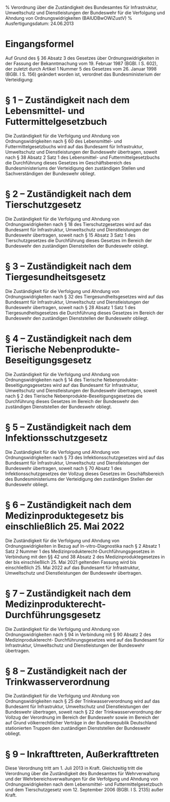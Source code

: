 % Verordnung über die Zuständigkeit des Bundesamtes für Infrastruktur, Umweltschutz und Dienstleistungen der Bundeswehr für die Verfolgung und Ahndung von Ordnungswidrigkeiten  (BAIUDBwOWiZustV)
% Ausfertigungsdatum: 24.06.2013
 
# Eingangsformel

Auf Grund des § 36 Absatz 3 des Gesetzes über Ordnungswidrigkeiten in der Fassung der Bekanntmachung vom 19. Februar 1987 (BGBl. I S. 602), der zuletzt durch Artikel 1 Nummer 5 des Gesetzes vom 26. Januar 1998 (BGBl. I S. 156) geändert worden ist, verordnet das Bundesministerium der Verteidigung:

# § 1 – Zuständigkeit nach dem Lebensmittel- und Futtermittelgesetzbuch

Die Zuständigkeit für die Verfolgung und Ahndung von Ordnungswidrigkeiten nach § 60 des Lebensmittel- und Futtermittelgesetzbuchs wird auf das Bundesamt für Infrastruktur, Umweltschutz und Dienstleistungen der Bundeswehr übertragen, soweit nach § 38 Absatz 2 Satz 1 des Lebensmittel- und Futtermittelgesetzbuchs die Durchführung dieses Gesetzes im Geschäftsbereich des Bundesministeriums der Verteidigung den zuständigen Stellen und Sachverständigen der Bundeswehr obliegt.

# § 2 – Zuständigkeit nach dem Tierschutzgesetz

Die Zuständigkeit für die Verfolgung und Ahndung von Ordnungswidrigkeiten nach § 18 des Tierschutzgesetzes wird auf das Bundesamt für Infrastruktur, Umweltschutz und Dienstleistungen der Bundeswehr übertragen, soweit nach § 15 Absatz 3 Satz 1 des Tierschutzgesetzes die Durchführung dieses Gesetzes im Bereich der Bundeswehr den zuständigen Dienststellen der Bundeswehr obliegt.

# § 3 – Zuständigkeit nach dem Tiergesundheitsgesetz

Die Zuständigkeit für die Verfolgung und Ahndung von Ordnungswidrigkeiten nach § 32 des Tiergesundheitsgesetzes wird auf das Bundesamt für Infrastruktur, Umweltschutz und Dienstleistungen der Bundeswehr übertragen, soweit nach § 28 Absatz 1 Satz 1 des Tiergesundheitsgesetzes die Durchführung dieses Gesetzes im Bereich der Bundeswehr den zuständigen Dienststellen der Bundeswehr obliegt.

# § 4 – Zuständigkeit nach dem Tierische Nebenprodukte-Beseitigungsgesetz

Die Zuständigkeit für die Verfolgung und Ahndung von Ordnungswidrigkeiten nach § 14 des Tierische Nebenprodukte-Beseitigungsgesetzes wird auf das Bundesamt für Infrastruktur, Umweltschutz und Dienstleistungen der Bundeswehr übertragen, soweit nach § 2 des Tierische Nebenprodukte-Beseitigungsgesetzes die Durchführung dieses Gesetzes im Bereich der Bundeswehr den zuständigen Dienststellen der Bundeswehr obliegt.

# § 5 – Zuständigkeit nach dem Infektionsschutzgesetz

Die Zuständigkeit für die Verfolgung und Ahndung von Ordnungswidrigkeiten nach § 73 des Infektionsschutzgesetzes wird auf das Bundesamt für Infrastruktur, Umweltschutz und Dienstleistungen der Bundeswehr übertragen, soweit nach § 70 Absatz 1 des Infektionsschutzgesetzes der Vollzug dieses Gesetzes im Geschäftsbereich des Bundesministeriums der Verteidigung den zuständigen Stellen der Bundeswehr obliegt.

# § 6 – Zuständigkeit nach dem Medizinproduktegesetz bis einschließlich 25. Mai 2022

Die Zuständigkeit für die Verfolgung und Ahndung von Ordnungswidrigkeiten in Bezug auf In-vitro-Diagnostika nach § 2 Absatz 1 Satz 2 Nummer 1 des Medizinprodukterecht-Durchführungsgesetzes in Verbindung mit den §§ 42 und 38 Absatz 2 des Medizinproduktegesetzes in der bis einschließlich 25. Mai 2021 geltenden Fassung wird bis einschließlich 25. Mai 2022 auf das Bundesamt für Infrastruktur, Umweltschutz und Dienstleistungen der Bundeswehr übertragen.

# § 7 – Zuständigkeit nach dem Medizinprodukterecht-Durchführungsgesetz

Die Zuständigkeit für die Verfolgung und Ahndung von Ordnungswidrigkeiten nach § 94 in Verbindung mit § 90 Absatz 2 des Medizinprodukterecht- Durchführungsgesetzes wird auf das Bundesamt für Infrastruktur, Umweltschutz und Dienstleistungen der Bundeswehr übertragen.

# § 8 – Zuständigkeit nach der Trinkwasserverordnung

Die Zuständigkeit für die Verfolgung und Ahndung von Ordnungswidrigkeiten nach § 25 der Trinkwasserverordnung wird auf das Bundesamt für Infrastruktur, Umweltschutz und Dienstleistungen der Bundeswehr übertragen, soweit nach § 22 der Trinkwasserverordnung der Vollzug der Verordnung im Bereich der Bundeswehr sowie im Bereich der auf Grund völkerrechtlicher Verträge in der Bundesrepublik Deutschland stationierten Truppen den zuständigen Dienststellen der Bundeswehr obliegt.

# § 9 – Inkrafttreten, Außerkrafttreten

Diese Verordnung tritt am 1. Juli 2013 in Kraft. Gleichzeitig tritt die Verordnung über die Zuständigkeit des Bundesamtes für Wehrverwaltung und der Wehrbereichsverwaltungen für die Verfolgung und Ahndung von Ordnungswidrigkeiten nach dem Lebensmittel- und Futtermittelgesetzbuch und dem Tierschutzgesetz vom 12. September 2006 (BGBl. I S. 2135) außer Kraft.
